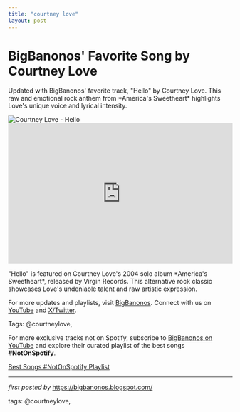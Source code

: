 ```yaml
---
title: "courtney love"
layout: post
---
```

<!-- Post Title -->
<h1 >BigBanonos' Favorite Song by Courtney Love</h1> <!-- Introductory Text -->
<p >Updated with BigBanonos' favorite track, "Hello" by Courtney Love. This raw and emotional rock anthem from *America's Sweetheart* highlights Love's unique voice and lyrical intensity.</p> <!-- Featured Image -->
<div > <img src="https://www.revolvermag.com/wp-content/uploads/2019/11/24/gettyimages-566846469_copy.jpg" alt="Courtney Love - Hello" />
</div> <!-- YouTube Video Embed -->
<div > <iframe width="100%" height="315" src="https://www.youtube.com/embed/cXlEsAa2kvc" title="Hello" frameborder="0" allow="accelerometer; autoplay; clipboard-write; encrypted-media; gyroscope; picture-in-picture; web-share" referrerpolicy="strict-origin-when-cross-origin" allowfullscreen></iframe>
</div> <!-- Song Information -->
<div > <p>"Hello" is featured on Courtney Love's 2004 solo album *America's Sweetheart*, released by Virgin Records. This alternative rock classic showcases Love's undeniable talent and raw artistic expression.</p>
</div> <!-- Footer Links -->
<div > <p>For more updates and playlists, visit <a href="https://bigbanonos.blogspot.com/" target="_blank">BigBanonos</a>. Connect with us on <a href="https://www.youtube.com/@BigBanonos" target="_blank">YouTube</a> and <a href="https://x.com/bigbanonos" target="_blank">X/Twitter</a>.</p>
</div> <!-- Tags -->
<p >Tags: @courtneylove,</p>


<!--Subscribe and Playlist Links-->
<div>
    <p>For more exclusive tracks not on Spotify, subscribe to <a href="https://www.youtube.com/@BigBanonos" target="_blank">BigBanonos on YouTube</a> and explore their curated playlist of the best songs <strong>#NotOnSpotify</strong>.</p>
    <p><a href="https://www.youtube.com/playlist?list=PLtuNtuTatqI0kFahUCbtbfenC_ET5O_tr" target="_blank">Best Songs #NotOnSpotify Playlist<br /></a></p></div>

<hr />

<p><em>first posted by</em> <a href="https://bigbanonos.blogspot.com/" rel="noopener" target="_new">https://bigbanonos.blogspot.com/</a></p>

<p>tags: @courtneylove,</p>
